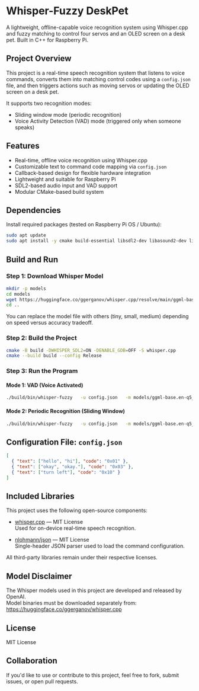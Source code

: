 # Whisper-Fuzzy DeskPet 

A lightweight, offline-capable voice recognition system using Whisper.cpp and fuzzy matching to control four servos and an OLED screen on a desk pet. Built in C++ for Raspberry Pi.

## Project Overview

This project is a real-time speech recognition system that listens to voice commands, converts them into matching control codes using a `config.json` file, and then triggers actions such as moving servos or updating the OLED screen on a desk pet.

It supports two recognition modes:
- Sliding window mode (periodic recognition)
- Voice Activity Detection (VAD) mode (triggered only when someone speaks)

## Features

- Real-time, offline voice recognition using Whisper.cpp
- Customizable text to command code mapping via `config.json`
- Callback-based design for flexible hardware integration
- Lightweight and suitable for Raspberry Pi
- SDL2-based audio input and VAD support
- Modular CMake-based build system

## Dependencies

Install required packages (tested on Raspberry Pi OS / Ubuntu):

```bash
sudo apt update
sudo apt install -y cmake build-essential libsdl2-dev libasound2-dev libfftw3-dev
```

## Build and Run

### Step 1: Download Whisper Model

```bash
mkdir -p models
cd models
wget https://huggingface.co/ggerganov/whisper.cpp/resolve/main/ggml-base.en-q5_1.bin
cd ..
```

You can replace the model file with others (tiny, small, medium) depending on speed versus accuracy tradeoff.

### Step 2: Build the Project

```bash
cmake -B build -DWHISPER_SDL2=ON -DENABLE_GDB=OFF -S whisper.cpp
cmake --build build --config Release
```

### Step 3: Run the Program

#### Mode 1: VAD (Voice Activated)

```bash
./build/bin/whisper-fuzzy   -u config.json   -m models/ggml-base.en-q5_1.bin   --step 0 --length 5000 -vth 0.6
```

#### Mode 2: Periodic Recognition (Sliding Window)

```bash
./build/bin/whisper-fuzzy   -u config.json   -m models/ggml-base.en-q5_1.bin   --step 1000 --length 3000
```

## Configuration File: `config.json`

```json
[
  { "text": ["hello", "hi"], "code": "0x01" },
  { "text": ["okay", "okay."], "code": "0x03" },
  { "text": ["turn left"], "code": "0x10" }
]
```

## Included Libraries

This project uses the following open-source components:

- [whisper.cpp](https://github.com/ggerganov/whisper.cpp) — MIT License  
  Used for on-device real-time speech recognition.

- [nlohmann/json](https://github.com/nlohmann/json) — MIT License  
  Single-header JSON parser used to load the command configuration.

All third-party libraries remain under their respective licenses.

## Model Disclaimer

The Whisper models used in this project are developed and released by OpenAI.  
Model binaries must be downloaded separately from:  
https://huggingface.co/ggerganov/whisper.cpp

## License

MIT License

## Collaboration

If you'd like to use or contribute to this project, feel free to fork, submit issues, or open pull requests.
